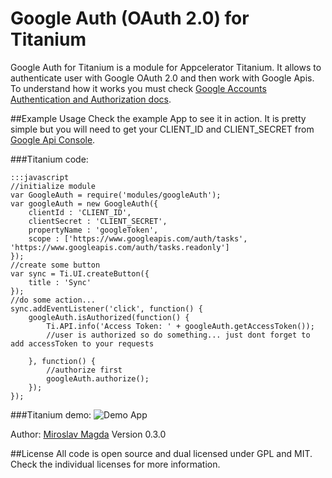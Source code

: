 Google Auth (OAuth 2.0) for Titanium
=======

Google Auth for Titanium is a module for Appcelerator Titanium. It allows to authenticate user with Google OAuth 2.0 and then work with Google Apis.
To understand how it works you must check [Google Accounts Authentication and Authorization docs](https://developers.google.com/accounts/docs/OAuth2InstalledApp).


##Example Usage
Check the example App to see it in action. It is pretty simple but you will need to get your CLIENT_ID and CLIENT_SECRET from [Google Api Console](https://code.google.com/apis/console/).

###Titanium code:
	
	:::javascript
	//initialize module
	var GoogleAuth = require('modules/googleAuth');
	var googleAuth = new GoogleAuth({
		clientId : 'CLIENT_ID',
		clientSecret : 'CLIENT_SECRET',
		propertyName : 'googleToken',
		scope : ['https://www.googleapis.com/auth/tasks', 'https://www.googleapis.com/auth/tasks.readonly']
	});
	//create some button
	var sync = Ti.UI.createButton({
		title : 'Sync'
	});
	//do some action...
	sync.addEventListener('click', function() {
		googleAuth.isAuthorized(function() {
			Ti.API.info('Access Token: ' + googleAuth.getAccessToken());
			//user is authorized so do something... just dont forget to add accessToken to your requests
			
		}, function() {
			//authorize first
			googleAuth.authorize();
		});
	});


###Titanium demo:
![Demo App][1]

Author: [Miroslav Magda](http://ejci.net)
Version 0.3.0

##License
All code is open source and dual licensed under GPL and MIT. Check the individual licenses for more information.


[1]: http://cdn.bitbucket.org/miroslavmagda/google-auth-for-titanium/downloads/Google%20auth.png